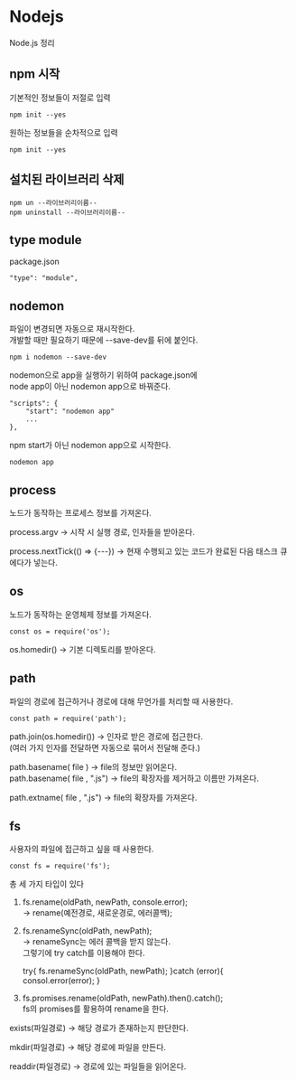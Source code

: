 # Nodejs
Node.js 정리 

## npm 시작

기본적인 정보들이 저절로 입력          

    npm init --yes 

원하는 정보들을 순차적으로 입력

    npm init --yes 

## 설치된 라이브러리 삭제 

    npm un --라이브러리이름--
    npm uninstall --라이브러리이름--

## type module
package.json

    "type": "module",


## nodemon
파일이 변경되면 자동으로 재시작한다.          
개발할 때만 필요하기 때문에 --save-dev를 뒤에 붙인다.          

    npm i nodemon --save-dev

nodemon으로 app을 실행하기 위하여 package.json에          
node app이 아닌 nodemon app으로 바꿔준다.          

    "scripts": {
        "start": "nodemon app" 
        ...
    },

npm start가 아닌 nodemon app으로 시작한다.          

    nodemon app

## process
노드가 동작하는 프로세스 정보를 가져온다.          
          
process.argv -> 시작 시 실행 경로, 인자들을 받아온다.          
          
process.nextTick(() => {---}) -> 현재 수행되고 있는 코드가 완료된 다음 태스크 큐에다가 넣는다.          
          
## os
노드가 동작하는 운영체제 정보를 가져온다.          

    const os = require('os');


os.homedir() -> 기본 디렉토리를 받아온다.          


## path
파일의 경로에 접근하거나 경로에 대해 무언가를 처리할 때 사용한다.          

    const path = require('path');


path.join(os.homedir()) -> 인자로 받은 경로에 접근한다.          
(여러 가지 인자를 전달하면 자동으로 묶어서 전달해 준다.)           
          
path.basename( file ) -> file의 정보만 읽어온다.           
path.basename( file , ".js") -> file의 확장자를 제거하고 이름만 가져온다.           
          
path.extname( file , ".js") -> file의 확장자를 가져온다.           



## fs
사용자의 파일에 접근하고 싶을 때 사용한다.          

    const fs = require('fs');


총 세 가지 타입이 있다          
1. fs.rename(oldPath, newPath, console.error);          
 -> rename(예전경로, 새로운경로, 에러콜백);          


2. fs.renameSync(oldPath, newPath);          
 -> renameSync는 에러 콜백을 받지 않는다.          
 그렇기에 try catch를 이용해야 한다.          

    try{
        fs.renameSync(oldPath, newPath);
    }catch (error){
        consol.error(error);
    }
 

3. fs.promises.rename(oldPath, newPath).then().catch();            
fs의 promises를 활용하여 rename을 한다.          
          
exists(파일경로) -> 해당 경로가 존재하는지 판단한다.          
          
mkdir(파일경로) -> 해당 경로에 파일을 만든다.          
          
readdir(파일경로) -> 경로에 있는 파일들을 읽어온다.          
          

